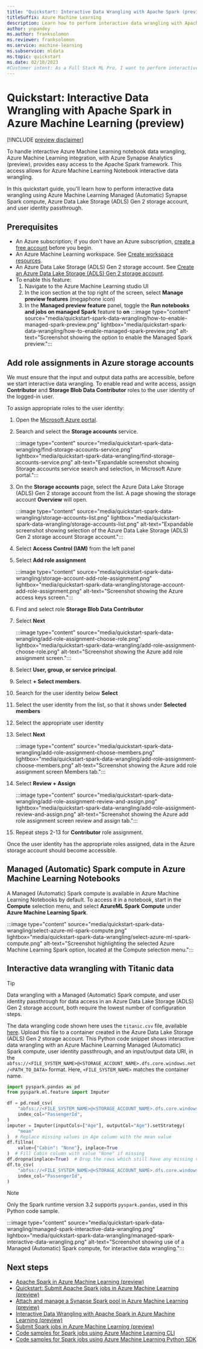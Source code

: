 ```yaml
--- 
title: "Quickstart: Interactive Data Wrangling with Apache Spark (preview)"
titleSuffix: Azure Machine Learning
description: Learn how to perform interactive data wrangling with Apache Spark in Azure Machine Learning
author: ynpandey
ms.author: franksolomon
ms.reviewer: franksolomon
ms.service: machine-learning
ms.subservice: mldata
ms.topic: quickstart 
ms.date: 02/10/2023
#Customer intent: As a Full Stack ML Pro, I want to perform interactive data wrangling in Azure Machine Learning, with Apache Spark.
---
```


# Quickstart: Interactive Data Wrangling with Apache Spark in Azure Machine Learning (preview)

[!INCLUDE [preview disclaimer](../../includes/machine-learning-preview-generic-disclaimer.md)]

To handle interactive Azure Machine Learning notebook data wrangling, Azure Machine Learning integration, with Azure Synapse Analytics (preview), provides easy access to the Apache Spark framework. This access allows for Azure Machine Learning Notebook interactive data wrangling.

In this quickstart guide, you'll learn how to perform interactive data wrangling using Azure Machine Learning Managed (Automatic) Synapse Spark compute, Azure Data Lake Storage (ADLS) Gen 2 storage account, and user identity passthrough.

## Prerequisites
- An Azure subscription; if you don't have an Azure subscription, [create a free account](https://azure.microsoft.com/free) before you begin.
- An Azure Machine Learning workspace. See [Create workspace resources](./quickstart-create-resources.md).
- An Azure Data Lake Storage (ADLS) Gen 2 storage account. See [Create an Azure Data Lake Storage (ADLS) Gen 2 storage account](../storage/blobs/create-data-lake-storage-account.md).
- To enable this feature:
  1. Navigate to the Azure Machine Learning studio UI
  2. In the icon section at the top right of the screen, select **Manage preview features** (megaphone icon)
  3. In the **Managed preview feature** panel, toggle the **Run notebooks and jobs on managed Spark** feature to **on**
  :::image type="content" source="media/quickstart-spark-data-wrangling/how-to-enable-managed-spark-preview.png" lightbox="media/quickstart-spark-data-wrangling/how-to-enable-managed-spark-preview.png" alt-text="Screenshot showing the option to enable the Managed Spark preview.":::

## Add role assignments in Azure storage accounts

We must ensure that the input and output data paths are accessible, before we start interactive data wrangling. To enable read and write access, assign **Contributor** and **Storage Blob Data Contributor** roles to the user identity of the logged-in user.

To assign appropriate roles to the user identity:

1. Open the [Microsoft Azure portal](https://portal.azure.com).
1. Search and select the **Storage accounts** service.

    :::image type="content" source="media/quickstart-spark-data-wrangling/find-storage-accounts-service.png" lightbox="media/quickstart-spark-data-wrangling/find-storage-accounts-service.png" alt-text="Expandable screenshot showing Storage accounts service search and selection, in Microsoft Azure portal.":::

1. On the **Storage accounts** page, select the Azure Data Lake Storage (ADLS) Gen 2 storage account from the list. A page showing the storage account **Overview** will open.

    :::image type="content" source="media/quickstart-spark-data-wrangling/storage-accounts-list.png" lightbox="media/quickstart-spark-data-wrangling/storage-accounts-list.png" alt-text="Expandable screenshot showing selection of the Azure Data Lake Storage (ADLS) Gen 2 storage account  Storage account.":::

1. Select **Access Control (IAM)** from the left panel
1. Select **Add role assignment**

    :::image type="content" source="media/quickstart-spark-data-wrangling/storage-account-add-role-assignment.png" lightbox="media/quickstart-spark-data-wrangling/storage-account-add-role-assignment.png" alt-text="Screenshot showing the Azure access keys screen.":::

1. Find and select role **Storage Blob Data Contributor**
1. Select **Next**

    :::image type="content" source="media/quickstart-spark-data-wrangling/add-role-assignment-choose-role.png" lightbox="media/quickstart-spark-data-wrangling/add-role-assignment-choose-role.png" alt-text="Screenshot showing the Azure add role assignment screen.":::

1. Select **User, group, or service principal**.
1. Select **+ Select members**.
1. Search for the user identity below **Select**
1. Select the user identity from the list, so that it shows under **Selected members**
1. Select the appropriate user identity
1. Select **Next**

    :::image type="content" source="media/quickstart-spark-data-wrangling/add-role-assignment-choose-members.png" lightbox="media/quickstart-spark-data-wrangling/add-role-assignment-choose-members.png" alt-text="Screenshot showing the Azure add role assignment screen Members tab.":::

1. Select **Review + Assign**

    :::image type="content" source="media/quickstart-spark-data-wrangling/add-role-assignment-review-and-assign.png" lightbox="media/quickstart-spark-data-wrangling/add-role-assignment-review-and-assign.png" alt-text="Screenshot showing the Azure add role assignment screen review and assign tab.":::
1. Repeat steps 2-13 for **Contributor** role assignment.

Once the user identity has the appropriate roles assigned, data in the Azure storage account should become accessible.

## Managed (Automatic) Spark compute in Azure Machine Learning Notebooks

A Managed (Automatic) Spark compute is available in Azure Machine Learning Notebooks by default. To access it in a notebook, start in the **Compute** selection menu, and select **AzureML Spark Compute** under **Azure Machine Learning Spark**.

:::image type="content" source="media/quickstart-spark-data-wrangling/select-azure-ml-spark-compute.png" lightbox="media/quickstart-spark-data-wrangling/select-azure-ml-spark-compute.png" alt-text="Screenshot highlighting the selected Azure Machine Learning Spark option, located at the Compute selection menu.":::

## Interactive data wrangling with Titanic data

> [!TIP]
> Data wrangling with a Managed (Automatic) Spark compute, and user identity passthrough for data access in an Azure Data Lake Storage (ADLS) Gen 2 storage account, both require the lowest number of configuration steps.

The data wrangling code shown here uses the `titanic.csv` file, available [here](https://github.com/Azure/azureml-examples/blob/main/sdk/python/jobs/spark/data/titanic.csv). Upload this file to a container created in the Azure Data Lake Storage (ADLS) Gen 2 storage account. This Python code snippet shows interactive data wrangling with an Azure Machine Learning Managed (Automatic) Spark compute, user identity passthrough, and an input/output data URI, in the `abfss://<FILE_SYSTEM_NAME>@<STORAGE_ACCOUNT_NAME>.dfs.core.windows.net/<PATH_TO_DATA>` format. Here, `<FILE_SYSTEM_NAME>` matches the container name.

```python
import pyspark.pandas as pd
from pyspark.ml.feature import Imputer

df = pd.read_csv(
    "abfss://<FILE_SYSTEM_NAME>@<STORAGE_ACCOUNT_NAME>.dfs.core.windows.net/data/titanic.csv",
    index_col="PassengerId",
)
imputer = Imputer(inputCols=["Age"], outputCol="Age").setStrategy(
    "mean"
)  # Replace missing values in Age column with the mean value
df.fillna(
    value={"Cabin": "None"}, inplace=True
)  # Fill Cabin column with value "None" if missing
df.dropna(inplace=True)  # Drop the rows which still have any missing value
df.to_csv(
    "abfss://<FILE_SYSTEM_NAME>@<STORAGE_ACCOUNT_NAME>.dfs.core.windows.net/data/wrangled",
    index_col="PassengerId",
)
```

> [!NOTE]
> Only the Spark runtime version 3.2 supports `pyspark.pandas`, used in this Python code sample.

:::image type="content" source="media/quickstart-spark-data-wrangling/managed-spark-interactive-data-wrangling.png" lightbox="media/quickstart-spark-data-wrangling/managed-spark-interactive-data-wrangling.png" alt-text="Screenshot showing use of a Managed (Automatic) Spark compute, for interactive data wrangling.":::

## Next steps
- [Apache Spark in Azure Machine Learning (preview)](./apache-spark-azure-ml-concepts.md)
- [Quickstart: Submit Apache Spark jobs in Azure Machine Learning (preview)](./quickstart-spark-jobs.md)
- [Attach and manage a Synapse Spark pool in Azure Machine Learning (preview)](./how-to-manage-synapse-spark-pool.md)
- [Interactive Data Wrangling with Apache Spark in Azure Machine Learning (preview)](./interactive-data-wrangling-with-apache-spark-azure-ml.md)
- [Submit Spark jobs in Azure Machine Learning (preview)](./how-to-submit-spark-jobs.md)
- [Code samples for Spark jobs using Azure Machine Learning CLI](https://github.com/Azure/azureml-examples/tree/main/cli/jobs/spark)
- [Code samples for Spark jobs using Azure Machine Learning Python SDK](https://github.com/Azure/azureml-examples/tree/main/sdk/python/jobs/spark)